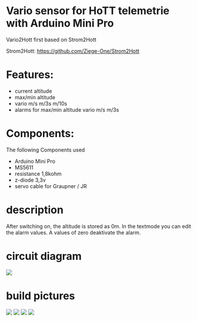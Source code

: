 # Vario sensor for HoTT telemetrie with Arduino Mini Pro

Vario2Hott first based on Strom2Hott 

Strom2Hott: https://github.com/Ziege-One/Strom2Hott

# Features:
- current altitude
- max/min altitude
- vario m/s m/3s m/10s
- alarms for max/min altitude vario m/s m/3s

# Components:

The following Components used

- Arduino Mini Pro
- MS5611
- resistance 1,8kohm
- z-diode 3,3v
- servo cable for Graupner / JR

# description
After switching on, the altitude is stored as 0m.
In the textmode you can edit the alarm values. A values of zero deaktivate the alarm.

# circuit diagram
![](https://github.com/Ziege-One/Vario2Hott/blob/master/doku/Vario2Hott.png?raw=true)

# build pictures
![](https://github.com/Ziege-One/Vario2Hott/blob/master/doku/Board%20from%20below.jpg?raw=true)
![](https://github.com/Ziege-One/Vario2Hott/blob/master/doku/Board%20from%20above.jpg?raw=true)
![](https://github.com/Ziege-One/Vario2Hott/blob/master/doku/Board%20from%20side.jpg?raw=true)
![](https://github.com/Ziege-One/Vario2Hott/blob/master/doku/Finished%20housing.jpg?raw=true)

